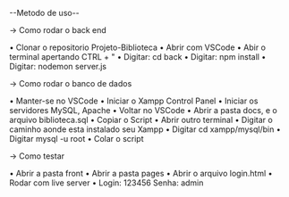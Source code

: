 --Metodo de uso--

→ Como rodar o back end

• Clonar o repositorio Projeto-Biblioteca
• Abrir com VSCode
• Abir o terminal apertando CTRL + "
• Digitar: cd back
• Digitar: npm install
• Digitar: nodemon server.js

→ Como rodar o banco de dados

• Manter-se no VSCode
• Iniciar o Xampp Control Panel
• Iniciar os servidores MySQL, Apache
• Voltar no VSCode
• Abrir a pasta docs, e o arquivo biblioteca.sql
• Copiar o Script
• Abrir outro terminal
• Digitar o caminho aonde esta instalado seu Xampp
• Digitar cd xampp/mysql/bin
• Digitar mysql -u root
• Colar o script

→ Como testar

• Abrir a pasta front
• Abrir a pasta pages
• Abrir o arquivo login.html
• Rodar com live server
• Login: 123456 Senha: admin
